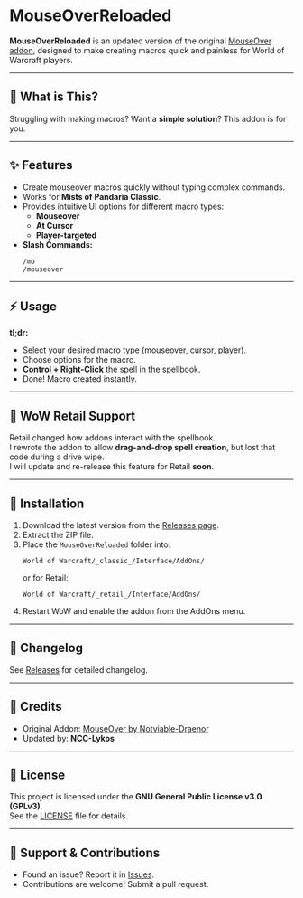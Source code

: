 # MouseOverReloaded

**MouseOverReloaded** is an updated version of the original [MouseOver addon](https://www.curseforge.com/wow/addons/mouse-over), designed to make creating macros quick and painless for World of Warcraft players.

---

## 🔹 What is This?
Struggling with making macros? Want a **simple solution**? This addon is for you.

---

## ✨ Features
- Create mouseover macros quickly without typing complex commands.
- Works for **Mists of Pandaria Classic**.
- Provides intuitive UI options for different macro types:
  - **Mouseover**
  - **At Cursor**
  - **Player-targeted**
- **Slash Commands:**
  ```
  /mo
  /mouseover
  ```

---

## ⚡ Usage
**tl;dr:**  
- Select your desired macro type (mouseover, cursor, player).
- Choose options for the macro.
- **Control + Right-Click** the spell in the spellbook.
- Done! Macro created instantly.

---

## 🔮 WoW Retail Support
Retail changed how addons interact with the spellbook.  
I rewrote the addon to allow **drag-and-drop spell creation**, but lost that code during a drive wipe.  
I will update and re-release this feature for Retail **soon**.

---

## 📂 Installation
1. Download the latest version from the [Releases page](https://github.com/NCC-Lykos/MouseOverReloaded/releases).
2. Extract the ZIP file.
3. Place the `MouseOverReloaded` folder into:
   ```
   World of Warcraft/_classic_/Interface/AddOns/
   ```
   or for Retail:
   ```
   World of Warcraft/_retail_/Interface/AddOns/
   ```
4. Restart WoW and enable the addon from the AddOns menu.

---

## 📝 Changelog
See [Releases](https://github.com/NCC-Lykos/MouseOverReloaded/releases) for detailed changelog.

---

## 🙏 Credits
- Original Addon: [MouseOver by Notviable-Draenor](https://www.curseforge.com/wow/addons/mouse-over)
- Updated by: **NCC-Lykos**

---

## 📜 License
This project is licensed under the **GNU General Public License v3.0 (GPLv3)**.  
See the [LICENSE](LICENSE) file for details.

---

## 💬 Support & Contributions
- Found an issue? Report it in [Issues](https://github.com/NCC-Lykos/MouseOverReloaded/issues).
- Contributions are welcome! Submit a pull request.